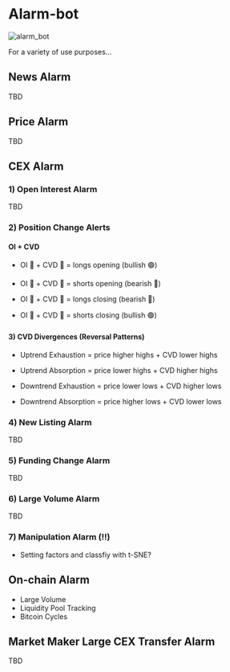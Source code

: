 # Alarm-bot
![alarm_bot](https://www.coindesk.com/resizer/ZqJpLYI3dX-oLhRxWSmtbRyzvrg=/arc-photo-coindesk/arc2-prod/public/6G47JUQ5XVA2NHXPDNOLNJEHWE.jpeg)

For a variety of use purposes...

## News Alarm
TBD

## Price Alarm
TBD

##  CEX Alarm

### 1) Open Interest Alarm
TBD

### 2) Position Change Alerts
#### OI + CVD
- OI 🔼 + CVD 🔼 = longs opening (bullish 🟢)

- OI 🔼 + CVD 🔽 = shorts opening (bearish 🔴)

- OI 🔽 + CVD 🔽 = longs closing (bearish 🔴)

- OI 🔽 + CVD 🔼 = shorts closing (bullish 🟢)

#### 3) CVD Divergences (Reversal Patterns) 
- Uptrend Exhaustion = price higher highs + CVD lower highs
  
- Uptrend Absorption = price lower highs + CVD higher highs
  
- Downtrend Exhaustion = price lower lows + CVD higher lows
  
- Downtrend Absorption = price higher lows + CVD lower lows

### 4) New Listing Alarm
TBD

### 5) Funding Change Alarm
TBD

### 6) Large Volume Alarm
TBD

### 7) Manipulation Alarm (‼️)
- Setting factors and classfiy with t-SNE?

## On-chain Alarm
- Large Volume
- Liquidity Pool Tracking
- Bitcoin Cycles

## Market Maker Large CEX Transfer Alarm
TBD 


